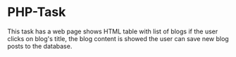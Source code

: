 # PHP-Task
This task has a web page shows HTML table with list of blogs 
if the user clicks on blog's title, the blog content is showed 
the user can save new blog posts to the database.
